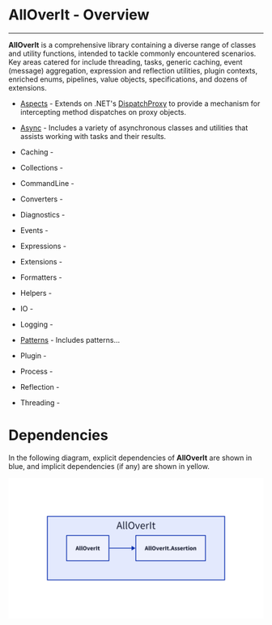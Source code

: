 # AllOverIt - Overview
---
**AllOverIt** is a comprehensive library containing a diverse range of classes and utility functions, intended to tackle commonly encountered scenarios. Key areas catered for include threading, tasks, generic caching, event (message) aggregation, expression and reflection utilities, plugin contexts, enriched enums, pipelines, value objects, specifications, and dozens of extensions.

* [Aspects](Aspects/overview.md) - Extends on .NET's [DispatchProxy](https://learn.microsoft.com/en-us/dotnet/api/system.reflection.dispatchproxy/) to provide a mechanism for intercepting method dispatches on proxy objects.

* [Async](Async/overview.md) - Includes a variety of asynchronous classes and utilities that assists working with tasks and their results.

* Caching -

* Collections -

* CommandLine -

* Converters -

* Diagnostics -

* Events -

* Expressions -

* Extensions -

* Formatters -

* Helpers -

* IO -

* Logging -

* [Patterns](Patterns/about.md) - Includes patterns...

* Plugin -

* Process -

* Reflection -

* Threading -

# Dependencies
In the following diagram, explicit dependencies of **AllOverIt** are shown in blue, and implicit dependencies (if any) are shown in yellow.

<img src="../../images/dependencies/alloverit.png" width="800"/>
